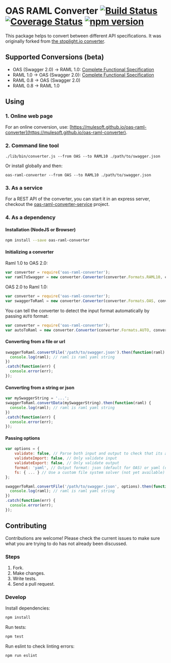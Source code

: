 # OAS RAML Converter [![Build Status](https://travis-ci.org/mulesoft/oas-raml-converter.svg?branch=master)](https://travis-ci.org/mulesoft/oas-raml-converter) [![Coverage Status](https://coveralls.io/repos/github/mulesoft/oas-raml-converter/badge.svg?branch=master)](https://coveralls.io/github/mulesoft/oas-raml-converter?branch=master) [![npm version](https://badge.fury.io/js/oas-raml-converter.svg)](https://www.npmjs.com/package/oas-raml-converter)

This package helps to convert between different API specifications. It was originally forked from [the stoplight.io converter](https://github.com/stoplightio/api-spec-converter). 

## Supported Conversions (beta)

- OAS (Swagger 2.0) -> RAML 1.0: [Complete Functional Specification](https://docs.google.com/a/tekgenesis.com/document/d/1LNDz9XrkfkPYILZwpgVytNs4WmLvNga81Ua4jdUWltk/view)
- RAML 1.0 -> OAS (Swagger 2.0): [Complete Functional Specification](https://docs.google.com/a/tekgenesis.com/document/d/1UzRyR_46oc3bEyWoo3ONzfI7wWIH5LCVFxtJZLlvykY/view)
- RAML 0.8 -> OAS (Swagger 2.0)
- RAML 0.8 -> RAML 1.0

## Using

### 1. Online web page

For an online conversion, use: [https://mulesoft.github.io/oas-raml-converter](https://mulesoft.github.io/oas-raml-converter).

### 2. Command line tool

```
./lib/bin/converter.js --from OAS --to RAML10 ./path/to/swagger.json
```

Or install globally and then:

```
oas-raml-converter --from OAS --to RAML10 ./path/to/swagger.json
```

### 3. As a service

For a REST API of the converter, you can start it in an express server, checkout the [oas-raml-converter-service](https://github.com/mulesoft/oas-raml-converter-service) project.

### 4. As a dependency

#### Installation (NodeJS or Browser)

```bash
npm install --save oas-raml-converter
```

#### Initializing a converter

Raml 1.0 to OAS 2.0:
```js
var converter = require('oas-raml-converter');
var ramlToSwagger = new converter.Converter(converter.Formats.RAML10, converter.Formats.OAS);
```

OAS 2.0 to Raml 1.0:
```js
var converter = require('oas-raml-converter');
var swaggerToRaml = new converter.Converter(converter.Formats.OAS, converter.Formats.RAML10);
```

You can tell the converter to detect the input format automatically by passing `AUTO` format:
```js
var converter = require('oas-raml-converter');
var autoToRaml = new converter.Converter(converter.Formats.AUTO, converter.Formats.RAML10);
```

#### Converting from a file or url

```js
swaggerToRaml.convertFile('/path/to/swagger.json').then(function(raml) {
  console.log(raml); // raml is raml yaml string
})
.catch(function(err) {
  console.error(err);
});
```

#### Converting from a string or json

```js
var mySwaggerString = '...';
swaggerToRaml.convertData(mySwaggerString).then(function(raml) {
  console.log(raml); // raml is raml yaml string
})
.catch(function(err) {
  console.error(err);
});
```

#### Passing options

```js
var options = {
    validate: false, // Parse both input and output to check that its a valid document
    validateImport: false, // Only validate input
    validateExport: false, // Only validate output
    format: 'yaml', // Output format: json (default for OAS) or yaml (default for RAML)
    fs: { ... } // Use a custom file system solver (not yet available)
};

swaggerToRaml.convertFile('/path/to/swagger.json', options).then(function(raml) {
  console.log(raml); // raml is raml yaml string
})
.catch(function(err) {
  console.error(err);
});
```

## Contributing

Contributions are welcome! Please check the current issues to make sure what you are trying to do has not already been discussed.

### Steps

1. Fork.
2. Make changes.
3. Write tests.
4. Send a pull request.

### Develop

Install dependencies:
```bash
npm install
```

Run tests:
```bash
npm test
```

Run eslint to check linting errors:
```bash
npm run eslint
```
